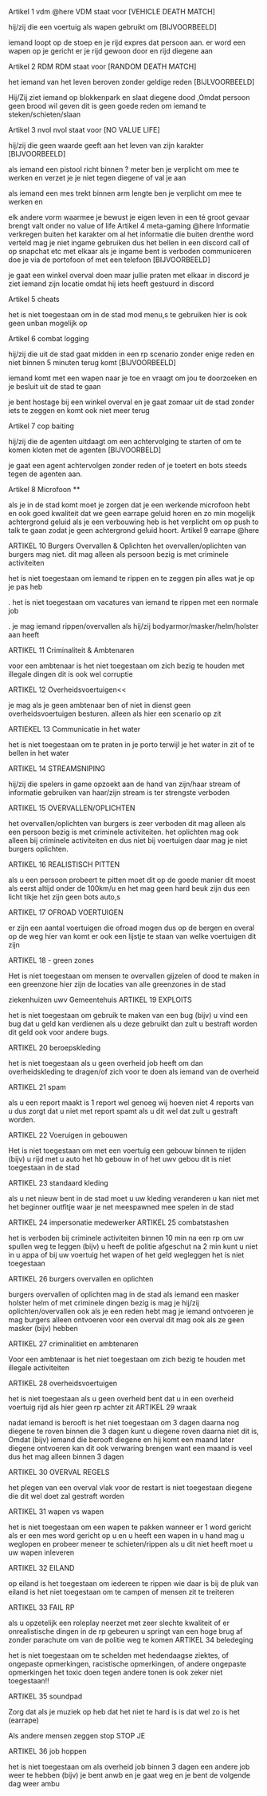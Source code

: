 Artikel 1 vdm @here 
VDM staat voor [VEHICLE DEATH MATCH]

 hij/zij die een voertuig als wapen gebruikt om   [BIJVOORBEELD]

 iemand loopt op de stoep en je rijd expres dat persoon aan. 
er word een wapen op je gericht er je rijd gewoon door en rijd diegene aan 

 

Artikel 2 RDM
RDM staat voor [RANDOM DEATH MATCH]

het iemand van het leven beroven zonder geldige reden [BIJLVOORBEELD] 


Hij/Zij ziet iemand op blokkenpark en slaat diegene dood ,Omdat persoon geen brood wil geven dit is geen goede reden om iemand te steken/schieten/slaan 

 

Artikel 3  nvol
nvol  staat voor [NO VALUE LIFE] 

hij/zij die geen waarde geeft aan het leven van zijn karakter [BIJVOORBEELD] 


als iemand een pistool richt binnen ? meter ben je verplicht om mee te werken en verzet je je niet tegen diegene of val je aan 

als iemand een mes trekt binnen arm lengte ben je verplicht om mee te werken en 

elk andere vorm waarmee je bewust je eigen leven in een té groot gevaar brengt valt onder no value of life
Artikel 4  meta-gaming  @here 
Informatie verkregen buiten het karakter om al het informatie die buiten drenthe word verteld mag je niet ingame gebruiken dus het bellen in een discord call of op snapchat etc met elkaar als je ingame bent is verboden communiceren doe je via de portofoon of met een telefoon   [BIJVOORBEELD] 

je gaat een winkel overval doen maar jullie praten met elkaar in discord
je ziet iemand zijn locatie omdat hij iets heeft gestuurd in discord 


 

Artikel 5 cheats

het is niet toegestaan om in de stad mod menu,s te gebruiken hier is ook geen unban mogelijk op 

 

Artikel 6  combat logging 

hij/zij die uit de stad gaat midden in een rp scenario zonder enige reden en niet binnen 5 minuten terug komt  [BIJVOORBEELD]


 iemand komt met een wapen naar je toe en vraagt om jou te doorzoeken en je besluit uit de stad te gaan 

je bent hostage bij een winkel overval en je gaat zomaar uit de stad zonder iets te zeggen en komt ook niet meer terug 



Artikel 7 cop baiting

hij/zij die de agenten uitdaagt om een achtervolging te starten of om te komen kloten met de agenten [BIJVOORBELD] 


je gaat een agent achtervolgen zonder reden of je toetert en bots steeds tegen de agenten aan. 

 

Artikel 8 Microfoon **

als je in de stad komt moet je zorgen dat je een werkende microfoon hebt en ook goed kwaliteit dat we geen earrape geluid horen en zo min mogelijk achtergrond geluid als je een verbouwing heb is het verplicht om op push to talk te gaan zodat je geen achtergrond geluid hoort.
Artikel 9  earrape @here 

ARTIKEL 10 Burgers Overvallen & Oplichten 
het overvallen/oplichten van burgers mag niet. dit mag alleen als persoon bezig is met criminele activiteiten 

het is niet toegestaan om iemand te rippen en te zeggen pin alles wat je op je pas heb 

. het is niet toegestaan om vacatures van iemand te rippen met een normale job 

. je mag iemand rippen/overvallen als hij/zij bodyarmor/masker/helm/holster aan heeft 
 

ARTIKEL 11 Criminaliteit & Ambtenaren 

voor een ambtenaar is het niet toegestaan om zich bezig te houden met illegale dingen dit is ook wel corruptie 
 

 ARTIKEL 12  Overheidsvoertuigen<< 

je mag als je geen ambtenaar ben of niet in dienst geen overheidsvoertuigen besturen. alleen als hier een scenario op zit 
 

ARTIEKEL 13 Communicatie in het water

het is niet toegestaan om te praten in je porto terwijl je het water in zit of te bellen in het water 
 

ARTIKEL 14  STREAMSNIPING

hij/zij die spelers in game opzoekt aan de hand van zijn/haar stream of informatie gebruiken van haar/zijn stream is ter strengste verboden 
 

ARTIKEL 15 OVERVALLEN/OPLICHTEN 

 het overvallen/oplichten van burgers is zeer verboden dit mag alleen als een persoon bezig is met criminele activiteiten. het oplichten mag ook alleen bij criminele activiteiten en dus niet bij voertuigen daar mag je niet burgers oplichten.

ARTIKEL 16 REALISTISCH PITTEN

 als u een persoon probeert te pitten moet dit op de goede manier dit moest als eerst altijd onder de 100km/u en het mag geen hard beuk zijn dus een licht tikje het zijn geen bots auto,s

ARTIKEL 17 OFROAD VOERTUIGEN

 er zijn een aantal voertuigen die ofroad mogen dus op de bergen en overal op de weg hier van komt er ook een lijstje te staan van welke voertuigen dit zijn 

ARTIKEL 18 - green zones 


Het is niet toegestaan om mensen te overvallen gijzelen of dood te maken in een greenzone
hier zijn de locaties van alle greenzones in de stad

ziekenhuizen
uwv
Gemeentehuis
ARTIKEL 19  EXPLOITS

 het is niet toegestaan om gebruik te maken van een bug (bijv) u vind een bug dat u geld kan verdienen als u deze gebruikt dan zult u bestraft worden dit geld ook voor andere bugs. 

ARTIKEL 20 beroepskleding

 het is niet toegestaan als u geen overheid job heeft om dan overheidskleding te dragen/of zich voor te doen als iemand van de overheid 

ARTIKEL 21 spam

 als u een report maakt is 1 report wel genoeg wij hoeven niet 4 reports van u dus zorgt dat u niet met report spamt als u dit wel dat zult u gestraft worden. 

ARTIKEL 22 Voeruigen in gebouwen

 Het is niet toegestaan om met een voertuig een gebouw binnen te rijden (bijv) u rijd met u auto het hb gebouw in of het uwv gebou dit is niet toegestaan in de stad 

ARTIKEL 23 standaard kleding

 als u net nieuw bent in de stad moet u uw kleding veranderen u kan niet met het beginner outfitje waar je net meespawned mee spelen in de stad 

ARTIKEL 24 impersonatie medewerker
ARTIKEL 25 combatstashen

het is verboden bij criminele activiteiten binnen 10 min na een rp om uw spullen weg te leggen (bijv) u heeft de politie afgeschut na 2 min kunt u niet in u appa of bij uw voertuig het wapen of het geld wegleggen 
 het is niet toegestaan

ARTIKEL 26 burgers overvallen en oplichten

 burgers overvallen of oplichten mag in de stad als iemand een masker holster helm of met criminele dingen bezig is mag je hij/zij oplichten/overvallen ook als je een reden hebt mag je iemand ontvoeren je mag burgers alleen ontvoeren voor een overval dit mag ook als ze geen masker (bijv) hebben 

ARTIKEL 27 criminalitiet en ambtenaren

 Voor een ambtenaar is het niet toegestaan om zich bezig te houden met illegale activiteiten 

ARTIKEL 28  overheidsvoertuigen

 het is niet toegestaan als u geen overheid bent dat u in een overheid voertuig rijd als hier geen rp achter zit
ARTIKEL 29 wraak

 nadat iemand is berooft is het niet toegestaan om 3 dagen daarna nog diegene te roven binnen die 3 dagen kunt u diegene roven daarna niet dit is, Omdat (bijv) iemand die berooft diegene en hij komt een maand later diegene ontvoeren kan dit ook verwaring brengen want een maand is veel dus het mag alleen binnen 3 dagen 

ARTIKEL 30 OVERVAL REGELS

 het plegen van een overval vlak voor de restart is niet toegestaan diegene die dit wel doet zal gestraft worden 


ARTIKEL 31 wapen vs wapen

 het is niet toegestaan om een wapen te pakken wanneer er 1 word gericht als er een mes word gericht op u en u heeft een wapen in u hand mag u weglopen en probeer meneer te schieten/rippen als u dit niet heeft moet u uw wapen inleveren


ARTIKEL 32  EILAND

 op eiland is het toegestaan om iedereen te rippen wie daar is bij de pluk van eiland is het niet toegestaan om te campen of mensen zit te treiteren 

ARTIKEL 33 FAIL RP

 als u opzetelijk een roleplay neerzet met zeer slechte kwaliteit of er onrealistische dingen in de rp gebeuren u springt van een hoge brug af zonder parachute om van de politie weg te komen
ARTIKEL 34   beledeging 

het is niet toegestaan om te schelden met hedendaagse ziektes, of ongepaste opmerkingen,  racistische opmerkingen, of andere ongepaste opmerkingen het toxic doen tegen andere tonen is ook zeker niet toegestaan!!

ARTIKEL 35  soundpad

Zorg dat als je muziek op heb dat het niet te hard is is dat wel zo is het (earrape) 

Als andere mensen zeggen stop STOP JE

ARTIKEL 36 job  hoppen 

het is niet toegestaan om als overheid job binnen 3 dagen een andere job weer te hebben (bijv) je bent anwb en je gaat weg en je bent de volgende dag weer ambu

